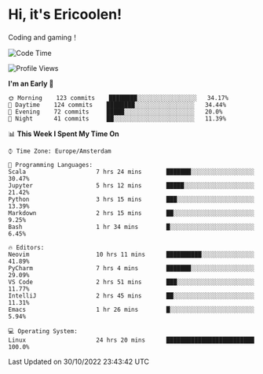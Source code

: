 # Hi, it's Ericoolen!
Coding and gaming！

<!--START_SECTION:waka-->
![Code Time](http://img.shields.io/badge/Code%20Time-500%20hrs%2028%20mins-blue)

![Profile Views](http://img.shields.io/badge/Profile%20Views-9-blue)

**I'm an Early 🐤** 

```text
🌞 Morning    123 commits    ████████░░░░░░░░░░░░░░░░░   34.17% 
🌆 Daytime    124 commits    ████████░░░░░░░░░░░░░░░░░   34.44% 
🌃 Evening    72 commits     █████░░░░░░░░░░░░░░░░░░░░   20.0% 
🌙 Night      41 commits     ██░░░░░░░░░░░░░░░░░░░░░░░   11.39%

```


📊 **This Week I Spent My Time On** 

```text
⌚︎ Time Zone: Europe/Amsterdam

💬 Programming Languages: 
Scala                    7 hrs 24 mins       ███████░░░░░░░░░░░░░░░░░░   30.47% 
Jupyter                  5 hrs 12 mins       █████░░░░░░░░░░░░░░░░░░░░   21.42% 
Python                   3 hrs 15 mins       ███░░░░░░░░░░░░░░░░░░░░░░   13.39% 
Markdown                 2 hrs 15 mins       ██░░░░░░░░░░░░░░░░░░░░░░░   9.25% 
Bash                     1 hr 34 mins        █░░░░░░░░░░░░░░░░░░░░░░░░   6.45%

🔥 Editors: 
Neovim                   10 hrs 11 mins      ██████████░░░░░░░░░░░░░░░   41.89% 
PyCharm                  7 hrs 4 mins        ███████░░░░░░░░░░░░░░░░░░   29.09% 
VS Code                  2 hrs 51 mins       ███░░░░░░░░░░░░░░░░░░░░░░   11.77% 
IntelliJ                 2 hrs 45 mins       ██░░░░░░░░░░░░░░░░░░░░░░░   11.31% 
Emacs                    1 hr 26 mins        █░░░░░░░░░░░░░░░░░░░░░░░░   5.94%

💻 Operating System: 
Linux                    24 hrs 20 mins      █████████████████████████   100.0%

```


 Last Updated on 30/10/2022 23:43:42 UTC
<!--END_SECTION:waka-->

